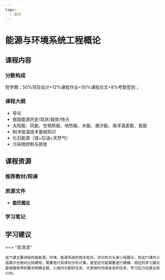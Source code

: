 ```yaml
---
tags:
  - 能环
---
```


# 能源与环境系统工程概论

## 课程内容

### 分数构成

短学期；50%项目设计+12%课程作业+30%课程论文+8%考勤签到；

### 课程大纲

- 导论
- 我国能源历史/现状/趋势/特点
- 太阳能、风能、生物质能、地热能、水能、潮汐能、海洋温差能、氢能
- 制冷低温技术基础知识
- 化石能源（煤+石油+天然气）
- 污染物控制与排放


## 课程资源

### 推荐教材/网课

### 资源文件

- [**能环概论**](https://pan.baidu.com/s/1eVgwXMK40lsceLrHhmM7rQ?pwd=9r61)

### 学习笔记

## 学习建议

=== "俞泽添"

    这门课主要讲授的是能源、环境、能源系统的相关知识，评分的大头是小组展示，但这门课的小组展示也相对比较硬核，需要进行具体的分析计算，甚至还可能需要进行建模，相应的学习建议是根据老师的要求明确主题，小组内分配好任务，大家按时完成各自的任务，学习压力也是比较小的。


